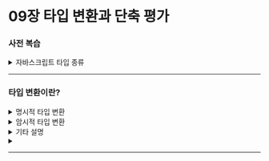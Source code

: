 # 09장 타입 변환과 단축 평가

### 사전 복습
<details>
  <summary>자바스크립트 타입 종류</summary>

  <div>

    📖 원시적 타입
      - 숫자(Number) 타입
      - 문자(String) 타입
      - 불리언(Boolean) 타입
      - undefined 타입
      - null 타입
      - 심벌(Symbol) 타입

    📖 객체 타입
      - 객체, 배열, 함수 등

  </div>
</details>

---
### 타입 변환이란?
<details>
  <summary>명시적 타입 변환</summary>
  <div>

  ## 📖 정의

  - <u>개발자가 의도적으로</u> 값의 타입을 변환하는 것을 **명시적 타입 변환** 또는 **타입 캐스팅** 이라 한다.
  - 타입 변환 방법은 여러 형태가 있다. 타입 변환을 하는 방법은 개발자의 스타일에 따라 다르거나 각 기업에 형식에 따르면 된다.

  ### 문자열 타입으로 변환

  ```javascript
  // 1. Stirng 생성자 함수를 new연산자 없이 호출하는 방법
  String(1);
  String(true);

  // 2. Object.prototpye.toString 메서드를 사용하는 방법
  (1).toString();
  (true).toString();

  // 3. 문자열 연결 연산자를 이용하는 방법
  1 + '';
  true + '';
  
  ```

  ### 숫자열 타입으로 변환

  ```javascript


  ```

  ### 불리언 타입으로 변환

  ```javascript


  ```
  
  </div>
</details>
<details>
  <summary>암시적 타입 변환</summary>
  <div>
  
  ## 📖 정의

  - <u>개발자의 의도와는 상관없이</u> 표현식을 평가하는 도중에 자바스크립트 엔진에 의해 암묵적으로 타입이 자동 변환되기도 한다. 이를 **암묵적 타입 변환** 또는 **타입 강제 변환**이라 한다.

  ### 문자열 타입으로 변환

  ```javascript
  // 문자열로 타입 변환 하는 방법들이다.
  // 가독성이 좋은 것으로 개인이 알아서 선택하여 사용.

  let str = 1 + '';
  console.log(typeof str) //string


  let str2 = 1;
  console.log(typeof String(str2))//string

  ```

  ### 숫자 타입으로 변환

  ```javascript
  // 숫자열로 타입 변환 하는 방법들이다.
  // 가독성이 좋은 것으로 개인이 알아서 선택하여 사용.

  let str = +'1';
  console.log(typeof str) // number


  let str2 = '1';
  console.log(typeof Number(str2))// number

  ```

  ### 불리언 타입으로 변환

  - 기본적으로 자바스크립트에서 **false 값을 <U>고정해서</U> 나타내주는 값**이 있다.
    
    - false
    - undefinded
    - null
    - 0, -0
    - NaN
    - ''(빈 문자열)

  ```javascript
  // 불리언으로 타입 변환 하는 방법들이다.
  // 가독성이 좋은 것으로 개인이 알아서 선택하여 사용.

  ```
  
  </div>
</details>
<details>
  <summary>기타 설명</summary>
  <div>
  
  - 명시적 타입 변환이나 암묵적 타입 변환이 **기존 원시 값을 직접 변경하는 것은 아니다.** 원시 값은 변경 불가능한 값(immutable value)이므로 변경할 수 없다. 타입 변환이란 <u>기존 원시 값을 사용해 다른 타입의 새로운 원시값을 생성하는 것이다.</u>

  ## 표준 빌트인 생성자 함수와 빌트인 메서드

  - 표준 빌트인 생성자 함수와 표준 빌트인 메서드는 자바스크립트에서 기본 제공하는 함수다.
  표준 빌트인 생성자 함수는 객체를 생성하기 위한 함수 이며 new연산자와 함께 호출한다.
  표준 빌트인 메서드는 자바스크립트에서 기본 제공하는 빌트인 객체의 메서드다.
  
  </div>
</details>

<details>
  <summary></summary>
  <div>
  

  
  </div>
</details>


---

